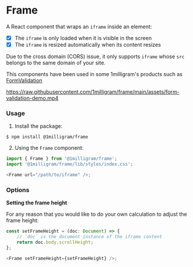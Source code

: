 # Frame

A React component that wraps an `iframe` inside an element:

-   [x] The `iframe` is only loaded when it is visible in the screen
-   [x] The `iframe` is resized automatically when its content resizes

Due to the cross domain (CORS) issue, it only supports `iframe` whose `src` belongs to the same domain of your site.

This components have been used in some 1milligram's products such as [FormValidation](https://formvalidation.io)

https://raw.githubusercontent.com/1milligram/frame/main/assets/form-validation-demo.mp4

### Usage

1. Install the package:

```shell
$ npm install @1milligram/frame
```

2. Using the `Frame` component:

```js
import { Frame } from '@1milligram/frame';
import '@1milligram/frame/lib/styles/index.css';

<Frame url="/path/to/iframe" />;
```

### Options

**Setting the frame height**

For any reason that you would like to do your own calculation to adjust the frame height:

```js
const setFrameHeight = (doc: Document) => {
    // `doc` is the document instance of the iframe content
    return doc.body.scrollHeight;
};

<Frame setFrameHeight={setFrameHeight} />;
```
